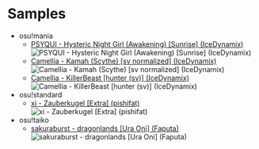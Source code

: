 # Samples

- osu!mania
  - [PSYQUI - Hysteric Night Girl (Awakening) [Sunrise] (IceDynamix)](https://osu.ppy.sh/beatmapsets/1001652#mania/2096798) ![PSYQUI - Hysteric Night Girl (Awakening) [Sunrise] (IceDynamix)][hysteric_night_girl]
  - [Camellia - Kamah (Scythe) [sv normalized] (IceDynamix)](https://osu.ppy.sh/beatmapsets/931838#mania/1945638) ![Camellia - Kamah (Scythe) [sv normalized] (IceDynamix)][kamah]
  - [Camellia - KillerBeast [hunter (sv)] (IceDynamix)](https://osu.ppy.sh/beatmapsets/1032781#mania/2160748) ![Camellia - KillerBeast [hunter (sv)] (IceDynamix)][killerbeast]
- osu!standard
  - [xi - Zauberkugel [Extra] (pishifat)](https://osu.ppy.sh/beatmapsets/554892#osu/1174596) ![xi - Zauberkugel [Extra] (pishifat)][zauberkugel]
- osu!taiko
  - [sakuraburst - dragonlands [Ura Oni] (Faputa)](https://osu.ppy.sh/beatmapsets/935765#taiko/1954961) ![sakuraburst - dragonlands [Ura Oni] (Faputa)][dragonlands]

[hysteric_night_girl]: mania/hysteric_night_girl.png
[kamah]: mania/kamah.png
[killerbeast]: mania/killerbeast.png
[zauberkugel]: osu/zauberkugel_(pishifat).png
[dragonlands]: taiko/dragonlands_(Faputa).png

